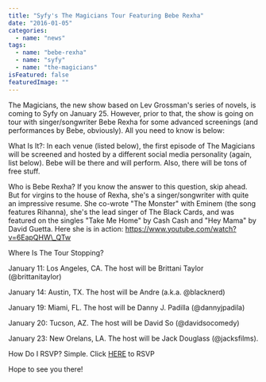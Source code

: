 ```yaml
---
title: "Syfy's The Magicians Tour Featuring Bebe Rexha"
date: "2016-01-05"
categories: 
  - name: "news"
tags: 
  - name: "bebe-rexha"
  - name: "syfy"
  - name: "the-magicians"
isFeatured: false
featuredImage: ""
---
```


The Magicians, the new show based on Lev Grossman's series of novels, is coming to Syfy on January 25. However, prior to that, the show is going on tour with singer/songwriter Bebe Rexha for some advanced screenings (and performances by Bebe, obviously). All you need to know is below:

What Is It?: In each venue (listed below), the first episode of The Magicians will be screened and hosted by a different social media personality (again, list below). Bebe will be there and will perform. Also, there will be tons of free stuff.

Who is Bebe Rexha? If you know the answer to this question, skip ahead. But for virgins to the house of Rexha, she's a singer/songwriter with quite an impressive resume. She co-wrote "The Monster" with Eminem (the song features Rihanna), she's the lead singer of The Black Cards, and was featured on the singles "Take Me Home" by Cash Cash and "Hey Mama" by David Guetta. Here she is in action: https://www.youtube.com/watch?v=6EapQHW\_QTw

Where Is The Tour Stopping?

January 11: Los Angeles, CA. The host will be Brittani Taylor (@brittanitaylor)

January 14: Austin, TX. The host will be Andre (a.k.a. @blacknerd)

January 19: Miami, FL. The host will be Danny J. Padilla (@dannyjpadila)

January 20: Tucson, AZ. The host will be David So (@davidsocomedy)

January 23: New Orelans, LA. The host will be Jack Douglass (@jacksfilms).

How Do I RSVP? Simple. Click [HERE](http://www.TheMagiciansTour.com) to RSVP

Hope to see you there!

